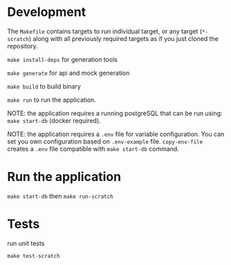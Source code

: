 # Development
The `Makefile` contains targets to run individual target, or any target (`*-scratch`) along with all previously required targets as if you just cloned the repository.

`make install-deps` for generation tools

`make generate` for api and mock generation

`make build` to build binary

`make run` to run the application. 

NOTE: the application requires a running postgreSQL that can be run using: `make start-db` (docker required).

NOTE: the application requires a `.env` file for variable configuration. You can set you own configuration based on `.env-example` file. `copy-env-file` creates a `.env` file compatible with `make start-db` command.


# Run the application

`make start-db` then `make run-scratch`

# Tests
run unit tests
```
make test-scratch
```

